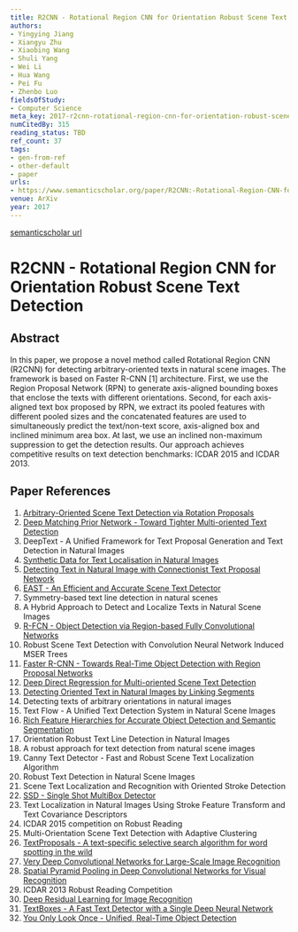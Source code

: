 ```yaml
---
title: R2CNN - Rotational Region CNN for Orientation Robust Scene Text Detection
authors:
- Yingying Jiang
- Xiangyu Zhu
- Xiaobing Wang
- Shuli Yang
- Wei Li
- Hua Wang
- Pei Fu
- Zhenbo Luo
fieldsOfStudy:
- Computer Science
meta_key: 2017-r2cnn-rotational-region-cnn-for-orientation-robust-scene-text-detection
numCitedBy: 315
reading_status: TBD
ref_count: 37
tags:
- gen-from-ref
- other-default
- paper
urls:
- https://www.semanticscholar.org/paper/R2CNN:-Rotational-Region-CNN-for-Orientation-Robust-Jiang-Zhu/16da4d6503e17f8597602437358461c252244bf7?sort=total-citations
venue: ArXiv
year: 2017
---
```


[semanticscholar url](https://www.semanticscholar.org/paper/R2CNN:-Rotational-Region-CNN-for-Orientation-Robust-Jiang-Zhu/16da4d6503e17f8597602437358461c252244bf7?sort=total-citations)

# R2CNN - Rotational Region CNN for Orientation Robust Scene Text Detection

## Abstract

In this paper, we propose a novel method called Rotational Region CNN (R2CNN) for detecting arbitrary-oriented texts in natural scene images. The framework is based on Faster R-CNN [1] architecture. First, we use the Region Proposal Network (RPN) to generate axis-aligned bounding boxes that enclose the texts with different orientations. Second, for each axis-aligned text box proposed by RPN, we extract its pooled features with different pooled sizes and the concatenated features are used to simultaneously predict the text/non-text score, axis-aligned box and inclined minimum area box. At last, we use an inclined non-maximum suppression to get the detection results. Our approach achieves competitive results on text detection benchmarks: ICDAR 2015 and ICDAR 2013.

## Paper References

1. [Arbitrary-Oriented Scene Text Detection via Rotation Proposals](2018-arbitrary-oriented-scene-text-detection-via-rotation-proposals)
2. [Deep Matching Prior Network - Toward Tighter Multi-oriented Text Detection](2017-deep-matching-prior-network-toward-tighter-multi-oriented-text-detection)
3. DeepText - A Unified Framework for Text Proposal Generation and Text Detection in Natural Images
4. [Synthetic Data for Text Localisation in Natural Images](2016-synthetic-data-for-text-localisation-in-natural-images)
5. [Detecting Text in Natural Image with Connectionist Text Proposal Network](2016-detecting-text-in-natural-image-with-connectionist-text-proposal-network)
6. [EAST - An Efficient and Accurate Scene Text Detector](2017-east-an-efficient-and-accurate-scene-text-detector)
7. Symmetry-based text line detection in natural scenes
8. A Hybrid Approach to Detect and Localize Texts in Natural Scene Images
9. [R-FCN - Object Detection via Region-based Fully Convolutional Networks](2016-r-fcn-object-detection-via-region-based-fully-convolutional-networks)
10. Robust Scene Text Detection with Convolution Neural Network Induced MSER Trees
11. [Faster R-CNN - Towards Real-Time Object Detection with Region Proposal Networks](2015-faster-r-cnn.md)
12. [Deep Direct Regression for Multi-oriented Scene Text Detection](2017-deep-direct-regression-for-multi-oriented-scene-text-detection)
13. [Detecting Oriented Text in Natural Images by Linking Segments](2017-detecting-oriented-text-in-natural-images-by-linking-segments)
14. Detecting texts of arbitrary orientations in natural images
15. Text Flow - A Unified Text Detection System in Natural Scene Images
16. [Rich Feature Hierarchies for Accurate Object Detection and Semantic Segmentation](2014-rich-feature-hierarchies-for-accurate-object-detection-and-semantic-segmentation)
17. Orientation Robust Text Line Detection in Natural Images
18. A robust approach for text detection from natural scene images
19. Canny Text Detector - Fast and Robust Scene Text Localization Algorithm
20. Robust Text Detection in Natural Scene Images
21. Scene Text Localization and Recognition with Oriented Stroke Detection
22. [SSD - Single Shot MultiBox Detector](2016-ssd-net.md)
23. Text Localization in Natural Images Using Stroke Feature Transform and Text Covariance Descriptors
24. ICDAR 2015 competition on Robust Reading
25. Multi-Orientation Scene Text Detection with Adaptive Clustering
26. [TextProposals - A text-specific selective search algorithm for word spotting in the wild](2017-textproposals-a-text-specific-selective-search-algorithm-for-word-spotting-in-the-wild)
27. [Very Deep Convolutional Networks for Large-Scale Image Recognition](2014-vggnet.md)
28. [Spatial Pyramid Pooling in Deep Convolutional Networks for Visual Recognition](2015-spatial-pyramid-pooling-in-deep-convolutional-networks-for-visual-recognition)
29. ICDAR 2013 Robust Reading Competition
30. [Deep Residual Learning for Image Recognition](2015-resnet.md)
31. [TextBoxes - A Fast Text Detector with a Single Deep Neural Network](2017-textboxes-a-fast-text-detector-with-a-single-deep-neural-network)
32. [You Only Look Once - Unified, Real-Time Object Detection](2016-you-only-look-once-unified-real-time-object-detection)
